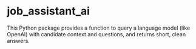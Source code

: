 # job_assistant_ai

This Python package provides a function to query a language model (like OpenAI) with candidate context and questions, and returns short, clean answers.
